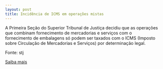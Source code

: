 ```yaml
---
layout: post
title: Incidência de ICMS em operações mistas
---
```

<p>A Primeira Seção do Superior Tribunal de Justiça decidiu que as operações que combinam fornecimento de mercadorias e serviços com o fornecimento de embalagens só podem ser taxados com o ICMS (Imposto sobre Circulação de Mercadorias e Serviços) por determinação legal.</p><p>Fonte: stj</p><p><a href="http://www.stj.jus.br/portal_stj/publicacao/engine.wsp?tmp.area=448&tmp.texto=91271" target="_blank">Saiba mais </a></p>
